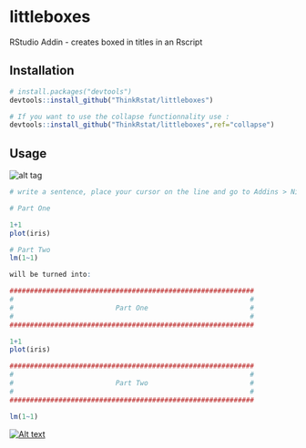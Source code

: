 # littleboxes
RStudio Addin - creates boxed in titles in an Rscript

## Installation

```R
# install.packages("devtools")
devtools::install_github("ThinkRstat/littleboxes")

# If you want to use the collapse functionnality use :
devtools::install_github("ThinkRstat/littleboxes",ref="collapse")

```
## Usage

![alt tag](https://raw.githubusercontent.com/ThinkRstat/littleboxes/master/demo.gif)



```R
# write a sentence, place your cursor on the line and go to Addins > Nice Title

# Part One

1+1
plot(iris)

# Part Two
lm(1~1)

will be turned into:

############################################################
#                                                          #
#                         Part One                         #
#                                                          #
############################################################

1+1
plot(iris)

############################################################
#                                                          #
#                         Part Two                         #
#                                                          #
############################################################

lm(1~1)

```
[![Alt text](http://img.youtube.com/vi/yZnx-VbQ2bk/0.jpg)](https://www.youtube.com/watch?v=yZnx-VbQ2bk)

